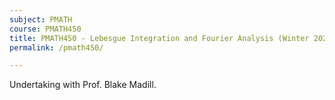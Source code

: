 ```yaml
---
subject: PMATH
course: PMATH450
title: PMATH450 - Lebesgue Integration and Fourier Analysis (Winter 2021)
permalink: /pmath450/

---
```


Undertaking with Prof. Blake Madill. 